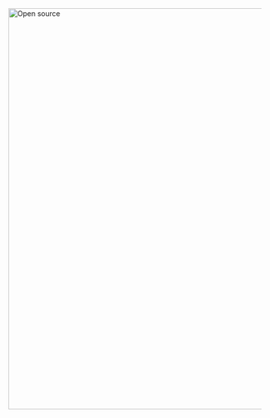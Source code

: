  <a href="https://ghw.mlh.io/events/open-source">
 <img width="800" alt="Open source" src="https://github.com/geoffreylgv/GHW/assets/52314615/19beb724-6125-480c-a5bc-bfd6f63b2ee3">
 </a>
